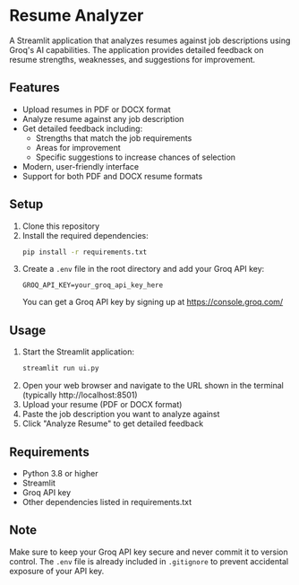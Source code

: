 # Resume Analyzer

A Streamlit application that analyzes resumes against job descriptions using Groq's AI capabilities. The application provides detailed feedback on resume strengths, weaknesses, and suggestions for improvement.

## Features

- Upload resumes in PDF or DOCX format
- Analyze resume against any job description
- Get detailed feedback including:
  - Strengths that match the job requirements
  - Areas for improvement
  - Specific suggestions to increase chances of selection
- Modern, user-friendly interface
- Support for both PDF and DOCX resume formats

## Setup

1. Clone this repository
2. Install the required dependencies:
   ```bash
   pip install -r requirements.txt
   ```
3. Create a `.env` file in the root directory and add your Groq API key:
   ```
   GROQ_API_KEY=your_groq_api_key_here
   ```
   You can get a Groq API key by signing up at https://console.groq.com/

## Usage

1. Start the Streamlit application:
   ```bash
   streamlit run ui.py
   ```
2. Open your web browser and navigate to the URL shown in the terminal (typically http://localhost:8501)
3. Upload your resume (PDF or DOCX format)
4. Paste the job description you want to analyze against
5. Click "Analyze Resume" to get detailed feedback

## Requirements

- Python 3.8 or higher
- Streamlit
- Groq API key
- Other dependencies listed in requirements.txt

## Note

Make sure to keep your Groq API key secure and never commit it to version control. The `.env` file is already included in `.gitignore` to prevent accidental exposure of your API key.